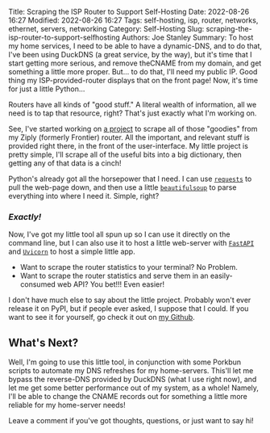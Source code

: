 Title: Scraping the ISP Router to Support Self-Hosting
Date: 2022-08-26 16:27
Modified: 2022-08-26 16:27
Tags: self-hosting, isp, router, networks, ethernet, servers, networking
Category: Self-Hosting
Slug: scraping-the-isp-router-to-support-selfhosting
Authors: Joe Stanley
Summary: To host my home services, I need to be able to have a dynamic-DNS, and to do that, I've been using DuckDNS (a great service, by the way), but it's time that I start getting more serious, and remove theCNAME from my domain, and get something a little more proper. But... to do that, I'll need my public IP. Good thing my ISP-provided-router displays that on the front page! Now, it's time for just a little Python...


Routers have all kinds of "good stuff." A literal wealth of information, all we need is to tap that resource, right? That's just exactly what I'm working on.

See, I've started working on [a project](https://github.com/engineerjoe440/ZiplyFrontierRouterStats) to scrape all of those "goodies" from my Ziply (formerly
Frontier) router. All the important, and relevant stuff is provided right there, in the front of the user-interface. My little project is pretty simple, I'll
scrape all of the useful bits into a big dictionary, then getting any of that data is a cinch!

Python's already got all the horsepower that I need. I can use [`requests`](https://pypi.org/project/requests/) to pull the web-page down, and then use a
little [`beautifulsoup`](https://pypi.org/project/beautifulsoup4/) to parse everything into where I need it. Simple, right?

### *Exactly!*

Now, I've got my little tool all spun up so I can use it directly on the command line, but I can also use it to host a little web-server with
[`FastAPI`](https://fastapi.tiangolo.com/) and [`Uvicorn`](http://www.uvicorn.org/) to host a simple little app.

* Want to scrape the router statistics to your terminal? No Problem.
* Want to scrape the router statistics and serve them in an easily-consumed web API? You bet!!! Even easier!

I don't have much else to say about the little project. Probably won't ever release it on PyPI, but if people ever asked, I suppose that I could. If you
want to see it for yourself, go check it out on [my Github](https://github.com/engineerjoe440/ZiplyFrontierRouterStats).

## What's Next?

Well, I'm going to use this little tool, in conjunction with some Porkbun scripts to automate my DNS refreshes for my home-servers. This'll let me
bypass the reverse-DNS provided by DuckDNS (what I use right now), and let me get some better performance out of my system, as a whole! Namely,
I'll be able to change the CNAME records out for something a little more reliable for my home-server needs!

Leave a comment if you've got thoughts, questions, or just want to say hi!